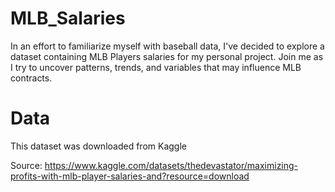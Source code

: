 # MLB_Salaries
In an effort to familiarize myself with baseball data, I've decided to explore a dataset containing MLB Players salaries for my personal project. Join me as I try to uncover patterns, trends, and variables that may influence MLB contracts.

# Data
This dataset was downloaded from Kaggle

Source: https://www.kaggle.com/datasets/thedevastator/maximizing-profits-with-mlb-player-salaries-and?resource=download

